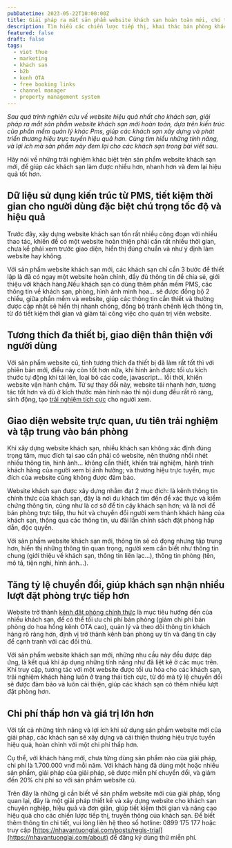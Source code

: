 ```yaml
---
pubDatetime: 2023-05-22T10:00:00Z
title: Giải pháp ra mắt sản phẩm website khách sạn hoàn toàn mới, chú trọng tốc độ và hiệu quả
description: Tìm hiểu các chiến lược tiếp thị, khai thác bán phòng khách sạn hiệu quả trong chuỗi bài viết sau của nhavantuonglai để áp dụng và đem lại hiệu quả thiết thực cho giải pháp của bạn.
featured: false
draft: false
tags:
  - viet thue
  - marketing
  - khach san
  - b2b
  - kenh OTA
  - free booking links
  - channel manager
  - property management system
---
```


_Sau quá trình nghiên cứu về website hiệu quả nhất cho khách sạn, giải pháp ra mắt sản phẩm website khách sạn mới hoàn toàn, dựa trên kiến trúc của phần mềm quản lý khác Pms, giúp các khách sạn xây dựng và phát triển thương hiệu trực tuyến hiệu quả hơn. Cùng tìm hiểu những tính năng, và lợi ích mà sản phẩm này đem lại cho các khách sạn trong bài viết sau._

Hãy nói về những trải nghiệm khác biệt trên sản phẩm website khách sạn mới, để giúp các khách sạn làm được nhiều hơn, nhanh hơn và đem lại hiệu quả tốt hơn.

## Dữ liệu sử dụng kiến trúc từ PMS, tiết kiệm thời gian cho người dùng đặc biệt chú trọng tốc độ và hiệu quả

Trước đây, xây dựng website khách sạn tốn rất nhiều công đoạn với nhiều thao tác, khiến để có một website hoàn thiện phải cần rất nhiều thời gian, chưa kể phải xem trước giao diện, hiển thị đúng chuẩn và như ý định làm website hay không.

Với sản phẩm website khách sạn mới, các khách sạn chỉ cần 3 bước để thiết lập là đã có ngay một website hoàn chỉnh, đầy đủ thông tin để chia sẻ, giới thiệu với khách hàng.Nếu khách sạn có dùng thêm phần mềm PMS, các thông tin về khách sạn, phòng, hình ảnh minh họa… sẽ được đồng bộ 2 chiều, giữa phần mềm và website, giúp các thông tin cần thiết và thường được cập nhật sẽ hiển thị nhanh chóng, đồng bộ tránh chênh lệch thông tin, từ đó tiết kiệm thời gian và giảm tải công việc cho quản trị viên website.

## Tương thích đa thiết bị, giao diện thân thiện với người dùng

Với sản phẩm website cũ, tính tương thích đa thiết bị đã làm rất tốt thì với phiên bản mới, điều này còn tốt hơn nữa, khi hình ảnh được tối ưu kích thước tự động khi tải lên, loại bỏ các code, javascript… lỗi thời, khiến website vận hành chậm. Từ sự thay đổi này, website tải nhanh hơn, tương tác tốt hơn và dù ở kích thước màn hình nào thì nội dung đều rất rõ ràng, sinh động, tạo [trải nghiệm tích cực](https://nhavantuonglai.com/posts/) cho người xem.

## Giao diện website trực quan, ưu tiên trải nghiệm và tập trung vào bán phòng

Khi xây dựng website khách sạn, nhiều khách sạn không xác định đúng trọng tâm, mục đích tại sao cần phải có website, nên thường nhồi nhét nhiều thông tin, hình ảnh… không cần thiết, khiến trải nghiệm, hành trình khách hàng của người xem bị ảnh hưởng; và thương hiệu trực tuyến, mục đích của website cũng không được đảm bảo.

Website khách sạn được xây dựng nhằm đạt 2 mục đích: là kênh thông tin chính thức của khách sạn, đây là nơi du khách tìm đến để xác thực và kiểm chứng thông tin, cũng như là cơ sở để tin cậy khách sạn hơn; và là nơi để bán phòng trực tiếp, thu hút và chuyển đổi người xem thành khách hàng của khách sạn, thông qua các thông tin, ưu đãi lẫn chính sách đặt phòng hấp dẫn, độc quyền.

Với sản phẩm website khách sạn mới, thông tin sẽ cô đọng nhưng tập trung hơn, hiển thị những thông tin quan trọng, người xem cần biết như thông tin chung (giới thiệu về khách sạn, thông tin liên lạc…), thông tin phòng (tên, mô tả, tiện nghi, hình ảnh…).

## Tăng tỷ lệ chuyển đổi, giúp khách sạn nhận nhiều lượt đặt phòng trực tiếp hơn

Website trở thành [kênh đặt phòng chính thức](https://nhavantuonglai.com/posts/) là mục tiêu hướng đến của nhiều khách sạn, để có thể tối ưu chi phí bán phòng (giảm chi phí bán phòng do hoa hồng kênh OTA cao), quản lý và theo dõi thông tin khách hàng rõ ràng hơn, định vị trở thành kênh bán phòng uy tín và đáng tin cậy để cạnh tranh với các đối thủ.

Với sản phẩm website khách sạn mới, những nhu cầu này đều được đáp ứng, là kết quả khi áp dụng những tính năng như đã liệt kê ở các mục trên. Khi truy cập, tương tác với một website được tối ưu hóa cho các khách sạn, trải nghiệm khách hàng luôn ở trạng thái tích cực, từ đó mà tỷ lệ chuyển đổi sẽ được đảm bảo và luôn cải thiện, giúp các khách sạn có thêm nhiều lượt đặt phòng hơn.

## Chi phí thấp hơn và giá trị lớn hơn

Với tất cả những tính năng và lợi ích khi sử dụng sản phẩm website mới của giải pháp, các khách sạn sẽ xây dựng và cải thiện thương hiệu trực tuyến hiệu quả, hoàn chỉnh với một chi phí thấp hơn.

Cụ thể, với khách hàng mới, chưa từng dùng sản phẩm nào của giải pháp, chi phí là 1.700.000 vnđ mỗi năm. Với khách hàng đã dùng một hoặc nhiều sản phẩm, giải pháp của giải pháp, sẽ được miễn phí chuyển đổi, và giảm đến 20% chi phí so với sản phẩm website cũ.

Trên đây là những gì cần biết về sản phẩm website mới của giải pháp, tổng quan lại, đây là một giải pháp thiết kế và xây dựng website cho khách sạn chuyên nghiệp, hiệu quả và đơn giản, giúp tiết kiệm thời gian và nâng cao hiệu quả cho các chiến lược tiếp thị, truyền thông của khách sạn. Để biết thêm thông tin chi tiết, vui lòng liên hệ theo số hotline: 0899 175 177 hoặc truy cập [https://nhavantuonglai.com/posts/regis-trial](https://nhavantuonglai.com/about) để đăng ký dùng thử miễn phí.
